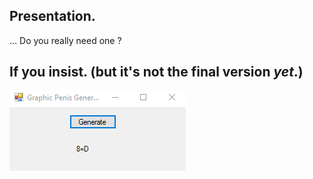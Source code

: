 ## Presentation.

... Do you really need one ?

## If you insist. (but it's not the final version *yet*.)

![penisGIF](https://raw.githubusercontent.com/Dasporal/GraphicPenisGenerator/dev/ressources/penis.gif)